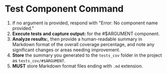 # Test Component Command

1. If no argument is provided, respond with "Error: No component name provided."
2. **Execute tests and capture output:** for the #$ARGUMENT component.
3. **Analyze results:**, then provide a human-readable summary in Markdown
   format of the overall coverage percentage, and note any significant changes
   or areas needing improvement.
4. **Store** the summary you generated to the `tests_cov` folder in the project
   as `tests_cov/#$ARGUMENT`.
5. **MUST** store Markdown format files ending with `.md` extension.
